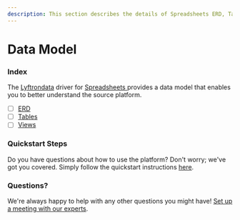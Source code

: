 ```yaml
---
description: This section describes the details of Spreadsheets ERD, Tables, and Views.
---
```


# Data Model

### Index

The  [Lyftrondata](https://www.lyftrondata.com/) driver for [Spreadsheets](https://www.lyftrondata.com/integration/spreadsheets/)[ ](https://www.lyftrondata.com/integration/spreadsheets/)provides a data model that enables you to better understand the source platform.

* [ ] [ERD](../../../technology-analytics/spreadsheets/data-model/erd.md)
* [ ] [Tables](../../../technology-analytics/spreadsheets/data-model/tables.md)
* [ ] [Views](../../../technology-analytics/spreadsheets/data-model/views.md)

### Quickstart Steps

Do you have questions about how to use the platform? Don't worry; we've got you covered. Simply follow the quickstart instructions [here](../../../../quickstart-steps.md).

### Questions? <a href="#questions" id="questions"></a>

We're always happy to help with any other questions you might have! [Set up a meeting with our experts](https://www.lyftrondata.com/book-a-meeting/).

